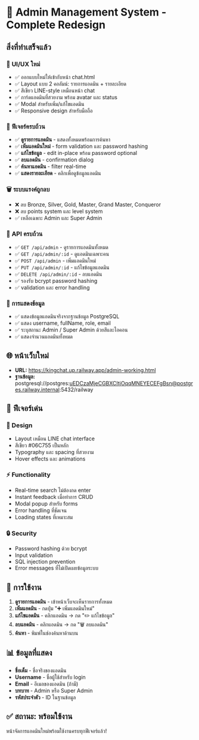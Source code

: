# 🎉 Admin Management System - Complete Redesign

## สิ่งที่ทำเสร็จแล้ว

### 🎨 **UI/UX ใหม่**
- ✅ ออกแบบใหม่ให้เข้ากับหน้า chat.html
- ✅ Layout แบบ 2 คอลัมน์: รายการแอดมิน + รายละเอียด
- ✅ สีเขียว LINE-style เหมือนหน้า chat
- ✅ การ์ดแอดมินที่สวยงาม พร้อม avatar และ status
- ✅ Modal สำหรับเพิ่ม/แก้ไขแอดมิน
- ✅ Responsive design สำหรับมือถือ

### 🔧 **ฟีเจอร์ครบถ้วน**
- ✅ **ดูรายการแอดมิน** - แสดงทั้งหมดพร้อมการค้นหา
- ✅ **เพิ่มแอดมินใหม่** - form validation และ password hashing
- ✅ **แก้ไขข้อมูล** - edit in-place พร้อม password optional
- ✅ **ลบแอดมิน** - confirmation dialog
- ✅ **ค้นหาแอดมิน** - filter real-time
- ✅ **แสดงรายละเอียด** - คลิกเพื่อดูข้อมูลแอดมิน

### 🗑️ **ระบบแรงค์ถูกลบ**
- ❌ ลบ Bronze, Silver, Gold, Master, Grand Master, Conqueror
- ❌ ลบ points system และ level system
- ✅ เหลือเฉพาะ Admin และ Super Admin

### 🔐 **API ครบถ้วน**
- ✅ `GET /api/admin` - ดูรายการแอดมินทั้งหมด
- ✅ `GET /api/admin/:id` - ดูแอดมินเฉพาะคน
- ✅ `POST /api/admin` - เพิ่มแอดมินใหม่
- ✅ `PUT /api/admin/:id` - แก้ไขข้อมูลแอดมิน
- ✅ `DELETE /api/admin/:id` - ลบแอดมิน
- ✅ รองรับ bcrypt password hashing
- ✅ validation และ error handling

### 🎯 **การแสดงข้อมูล**
- ✅ แสดงข้อมูลแอดมินจริงจากฐานข้อมูล PostgreSQL
- ✅ แสดง username, fullName, role, email
- ✅ ระบุสถานะ Admin / Super Admin ด้วยสีและไอคอน
- ✅ แสดงจำนวนแอดมินทั้งหมด

## 🌐 **หน้าเว็บใหม่**
- **URL:** https://kingchat.up.railway.app/admin-working.html
- **ฐานข้อมูล:** postgresql://postgres:uEDCzaMjeCGBXCItjOqqMNEYECEFgBsn@postgres.railway.internal:5432/railway

## 📱 **ฟีเจอร์เด่น**

### 🎨 Design
- Layout เหมือน LINE chat interface
- สีเขียว #06C755 เป็นหลัก
- Typography และ spacing ที่สวยงาม
- Hover effects และ animations

### ⚡ Functionality
- Real-time search ไม่ต้องกด enter
- Instant feedback เมื่อทำการ CRUD
- Modal popup สำหรับ forms
- Error handling ที่ชัดเจน
- Loading states ที่เหมาะสม

### 🔒 Security
- Password hashing ด้วย bcrypt
- Input validation
- SQL injection prevention
- Error messages ที่ไม่เปิดเผยข้อมูลระบบ

## 🚀 **การใช้งาน**

1. **ดูรายการแอดมิน** - เข้าหน้าเว็บจะเห็นรายการทั้งหมด
2. **เพิ่มแอดมิน** - กดปุ่ม "➕ เพิ่มแอดมินใหม่"
3. **แก้ไขแอดมิน** - คลิกแอดมิน → กด "✏️ แก้ไขข้อมูล"
4. **ลบแอดมิน** - คลิกแอดมิน → กด "🗑️ ลบแอดมิน"
5. **ค้นหา** - พิมพ์ในช่องค้นหาด้านบน

## 📊 **ข้อมูลที่แสดง**
- **ชื่อเต็ม** - ชื่อจริงของแอดมิน
- **Username** - ชื่อผู้ใช้สำหรับ login
- **Email** - อีเมลของแอดมิน (ถ้ามี)
- **บทบาท** - Admin หรือ Super Admin
- **รหัสประจำตัว** - ID ในฐานข้อมูล

## ✅ **สถานะ: พร้อมใช้งาน**
หน้าจัดการแอดมินใหม่พร้อมใช้งานครบทุกฟีเจอร์แล้ว!
